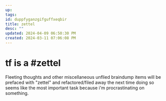 ```yaml
---
up: 
tags: 
id: duppfyganzgifguffxeqbir
title: zettel
desc: ""
updated: 2024-04-09 06:50:30 PM
created: 2024-03-11 07:06:08 PM
---
```

# tf is a #zettel 
Fleeting thoughts and other miscellaneous unflied braindump items will be prefaced with "zettel" and refactored/filed away the next time doing so seems like the most important task because i'm procrastinating on something.